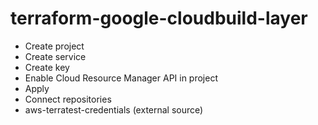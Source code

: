 # terraform-google-cloudbuild-layer
 
- Create project
- Create service
- Create key
- Enable Cloud Resource Manager API in project
- Apply
- Connect repositories
- aws-terratest-credentials (external source)
